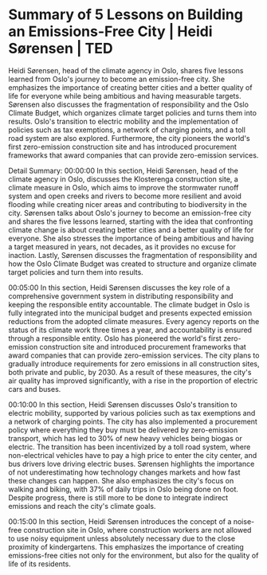# Summary of 5 Lessons on Building an Emissions-Free City | Heidi Sørensen | TED

Heidi Sørensen, head of the climate agency in Oslo, shares five lessons learned from Oslo's journey to become an emission-free city. She emphasizes the importance of creating better cities and a better quality of life for everyone while being ambitious and having measurable targets. Sørensen also discusses the fragmentation of responsibility and the Oslo Climate Budget, which organizes climate target policies and turns them into results. Oslo's transition to electric mobility and the implementation of policies such as tax exemptions, a network of charging points, and a toll road system are also explored. Furthermore, the city pioneers the world's first zero-emission construction site and has introduced procurement frameworks that award companies that can provide zero-emission services.

Detail Summary: 
00:00:00
In this section, Heidi Sørensen, head of the climate agency in Oslo, discusses the Klosterenga construction site, a climate measure in Oslo, which aims to improve the stormwater runoff system and open creeks and rivers to become more resilient and avoid flooding while creating nicer areas and contributing to biodiversity in the city. Sørensen talks about Oslo's journey to become an emission-free city and shares the five lessons learned, starting with the idea that confronting climate change is about creating better cities and a better quality of life for everyone. She also stresses the importance of being ambitious and having a target measured in years, not decades, as it provides no excuse for inaction. Lastly, Sørensen discusses the fragmentation of responsibility and how the Oslo Climate Budget was created to structure and organize climate target policies and turn them into results.

00:05:00
In this section, Heidi Sørensen discusses the key role of a comprehensive government system in distributing responsibility and keeping the responsible entity accountable. The climate budget in Oslo is fully integrated into the municipal budget and presents expected emission reductions from the adopted climate measures. Every agency reports on the status of its climate work three times a year, and accountability is ensured through a responsible entity. Oslo has pioneered the world's first zero-emission construction site and introduced procurement frameworks that award companies that can provide zero-emission services. The city plans to gradually introduce requirements for zero emissions in all construction sites, both private and public, by 2030. As a result of these measures, the city's air quality has improved significantly, with a rise in the proportion of electric cars and buses.

00:10:00
In this section, Heidi Sørensen discusses Oslo's transition to electric mobility, supported by various policies such as tax exemptions and a network of charging points. The city has also implemented a procurement policy where everything they buy must be delivered by zero-emission transport, which has led to 30% of new heavy vehicles being biogas or electric. The transition has been incentivized by a toll road system, where non-electrical vehicles have to pay a high price to enter the city center, and bus drivers love driving electric buses. Sørensen highlights the importance of not underestimating how technology changes markets and how fast these changes can happen. She also emphasizes the city's focus on walking and biking, with 37% of daily trips in Oslo being done on foot. Despite progress, there is still more to be done to integrate indirect emissions and reach the city's climate goals.

00:15:00
In this section, Heidi Sørensen introduces the concept of a noise-free construction site in Oslo, where construction workers are not allowed to use noisy equipment unless absolutely necessary due to the close proximity of kindergartens. This emphasizes the importance of creating emissions-free cities not only for the environment, but also for the quality of life of its residents.

